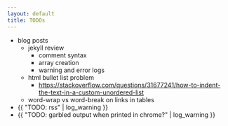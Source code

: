 ```yaml
---
layout: default
title: TODOs
---
```

- blog posts
  - jekyll review
    - comment syntax
    - array creation
    - warning and error logs
  - html bullet list problem
    - https://stackoverflow.com/questions/31677241/how-to-indent-the-text-in-a-custom-unordered-list
  - word-wrap vs word-break on links in tables
- {{ "TODO: rss" | log_warning }}
- {{ "TODO: garbled output when printed in chrome?" | log_warning }}
